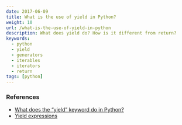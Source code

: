 ```yaml
---
date: 2017-06-09
title: What is the use of yield in Python?
weight: 10
url: /what-is-the-use-of-yield-in-python
description: What does yield do? How is it different from return?
keywords:
  - python
  - yield
  - generators
  - iterables
  - iterators
  - return
tags: [python]
---
```



### References

- [What does the “yield” keyword do in Python?](https://stackoverflow.com/questions/231767/what-does-the-yield-keyword-do-in-python)
- [Yield expressions](https://docs.python.org/3/reference/expressions.html?highlight=yield#yield-expressions)